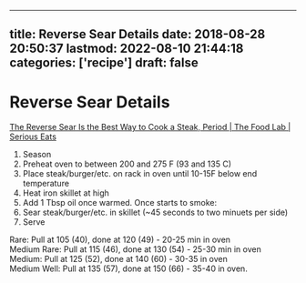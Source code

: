 
---
title: Reverse Sear Details
date: 2018-08-28 20:50:37
lastmod: 2022-08-10 21:44:18
categories: ['recipe']
draft: false
---


# Reverse Sear Details
[The Reverse Sear Is the Best Way to Cook a Steak, Period | The Food Lab | Serious Eats](https://www.seriouseats.com/2017/03/how-to-reverse-sear-best-way-to-cook-steak.html)

1. Season
2. Preheat oven to between 200 and 275 F (93 and 135 C)
3. Place steak/burger/etc. on rack in oven until 10-15F below end temperature
4. Heat iron skillet at high
5. Add 1 Tbsp oil once warmed. Once starts to smoke:
6. Sear steak/burger/etc. in skillet (~45 seconds to two minuets per side)
7. Serve

Rare: Pull at 105 (40), done at 120 (49) - 20-25 min in oven  
Medium Rare: Pull at 115 (46), done at 130 (54) - 25-30 min in oven  
Medium: Pull at 125 (52), done at 140 (60) - 30-35 in oven  
Medium Well: Pull at 135 (57), done at 150 (66) - 35-40 in oven.

<!-- #recipe #public -->

<!-- {BearID:36B44FAB-1485-46D3-9B43-D26B1F2FBE08-316-00025A76ADFEA822} -->

